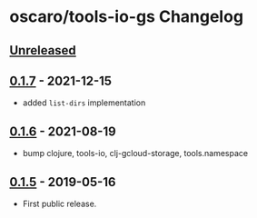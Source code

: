 # oscaro/tools-io-gs Changelog

## [Unreleased]

## [0.1.7] - 2021-12-15
* added `list-dirs` implementation

## [0.1.6] - 2021-08-19
* bump clojure, tools-io, clj-gcloud-storage, tools.namespace

## [0.1.5] - 2019-05-16
* First public release.

[Unreleased]: https://github.com/oscaro/tools-io-gs/-/compare/0.1.7...master
[0.1.7]: https://github.com/oscaro/tools-io-gs/-/compare/0.1.6...0.1.7
[0.1.6]: https://github.com/oscaro/tools-io-gs/-/compare/0.1.5...0.1.6
[0.1.5]: https://github.com/oscaro/tools-io-gs/releases/tag/0.1.5
